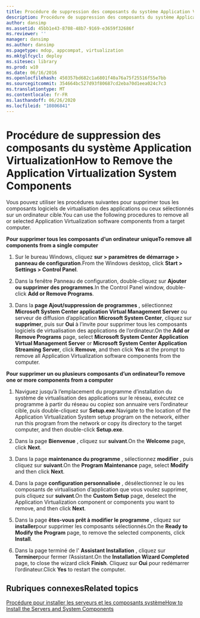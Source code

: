 ```yaml
---
title: Procédure de suppression des composants du système Application Virtualization
description: Procédure de suppression des composants du système Application Virtualization
author: dansimp
ms.assetid: 45bb1e43-8708-48b7-9169-e3659f32686f
ms.reviewer: ''
manager: dansimp
ms.author: dansimp
ms.pagetype: mdop, appcompat, virtualization
ms.mktglfcycl: deploy
ms.sitesec: library
ms.prod: w10
ms.date: 06/16/2016
ms.openlocfilehash: 450357bd682c1a6801f40a76a75f25516f55e7bb
ms.sourcegitcommit: 354664bc527d93f80687cd2eba70d1eea024c7c3
ms.translationtype: MT
ms.contentlocale: fr-FR
ms.lasthandoff: 06/26/2020
ms.locfileid: "10806841"
---
```

# <span data-ttu-id="3f270-103">Procédure de suppression des composants du système Application Virtualization</span><span class="sxs-lookup"><span data-stu-id="3f270-103">How to Remove the Application Virtualization System Components</span></span>


<span data-ttu-id="3f270-104">Vous pouvez utiliser les procédures suivantes pour supprimer tous les composants logiciels de virtualisation des applications ou ceux sélectionnés sur un ordinateur cible.</span><span class="sxs-lookup"><span data-stu-id="3f270-104">You can use the following procedures to remove all or selected Application Virtualization software components from a target computer.</span></span>

**<span data-ttu-id="3f270-105">Pour supprimer tous les composants d’un ordinateur unique</span><span class="sxs-lookup"><span data-stu-id="3f270-105">To remove all components from a single computer</span></span>**

1.  <span data-ttu-id="3f270-106">Sur le bureau Windows, cliquez **sur &gt; paramètres de démarrage &gt; panneau de configuration**.</span><span class="sxs-lookup"><span data-stu-id="3f270-106">From the Windows desktop, click **Start &gt; Settings &gt; Control Panel**.</span></span>

2.  <span data-ttu-id="3f270-107">Dans la fenêtre Panneau de configuration, double-cliquez sur **Ajouter ou supprimer des programmes**.</span><span class="sxs-lookup"><span data-stu-id="3f270-107">In the Control Panel window, double-click **Add or Remove Programs**.</span></span>

3.  <span data-ttu-id="3f270-108">Dans la **page Ajout/suppression de programmes** , sélectionnez **Microsoft System Center application Virtual Management Server** ou serveur de diffusion d’application **Microsoft System Center**, cliquez sur **supprimer**, puis sur **Oui** à l’invite pour supprimer tous les composants logiciels de virtualisation des applications de l’ordinateur.</span><span class="sxs-lookup"><span data-stu-id="3f270-108">On the **Add or Remove Programs** page, select **Microsoft System Center Application Virtual Management Server** or **Microsoft System Center Application Streaming Server**, click **Remove**, and then click **Yes** at the prompt to remove all Application Virtualization software components from the computer.</span></span>

**<span data-ttu-id="3f270-109">Pour supprimer un ou plusieurs composants d’un ordinateur</span><span class="sxs-lookup"><span data-stu-id="3f270-109">To remove one or more components from a computer</span></span>**

1.  <span data-ttu-id="3f270-110">Naviguez jusqu’à l’emplacement du programme d’installation du système de virtualisation des applications sur le réseau, exécutez ce programme à partir du réseau ou copiez son annuaire vers l’ordinateur cible, puis double-cliquez sur **Setup.exe**.</span><span class="sxs-lookup"><span data-stu-id="3f270-110">Navigate to the location of the Application Virtualization System setup program on the network, either run this program from the network or copy its directory to the target computer, and then double-click **Setup.exe**.</span></span>

2.  <span data-ttu-id="3f270-111">Dans la page **Bienvenue** , cliquez sur **suivant**.</span><span class="sxs-lookup"><span data-stu-id="3f270-111">On the **Welcome** page, click **Next**.</span></span>

3.  <span data-ttu-id="3f270-112">Dans la page **maintenance du programme** , sélectionnez **modifier** , puis cliquez sur **suivant**.</span><span class="sxs-lookup"><span data-stu-id="3f270-112">On the **Program Maintenance** page, select **Modify** and then click **Next**.</span></span>

4.  <span data-ttu-id="3f270-113">Dans la page **configuration personnalisée** , désélectionnez le ou les composants de virtualisation d’application que vous voulez supprimer, puis cliquez sur **suivant**.</span><span class="sxs-lookup"><span data-stu-id="3f270-113">On the **Custom Setup** page, deselect the Application Virtualization component or components you want to remove, and then click **Next**.</span></span>

5.  <span data-ttu-id="3f270-114">Dans la page **êtes-vous prêt à modifier le programme** , cliquez sur **installer**pour supprimer les composants sélectionnés.</span><span class="sxs-lookup"><span data-stu-id="3f270-114">On the **Ready to Modify the Program** page, to remove the selected components, click **Install**.</span></span>

6.  <span data-ttu-id="3f270-115">Dans la page terminé de l' **Assistant Installation** , cliquez sur **Terminer**pour fermer l’Assistant.</span><span class="sxs-lookup"><span data-stu-id="3f270-115">On the **Installation Wizard Completed** page, to close the wizard click **Finish**.</span></span> <span data-ttu-id="3f270-116">Cliquez sur **Oui** pour redémarrer l’ordinateur.</span><span class="sxs-lookup"><span data-stu-id="3f270-116">Click **Yes** to restart the computer.</span></span>

## <span data-ttu-id="3f270-117">Rubriques connexes</span><span class="sxs-lookup"><span data-stu-id="3f270-117">Related topics</span></span>


[<span data-ttu-id="3f270-118">Procédure pour installer les serveurs et les composants système</span><span class="sxs-lookup"><span data-stu-id="3f270-118">How to Install the Servers and System Components</span></span>](how-to-install-the-servers-and-system-components.md)

 

 





